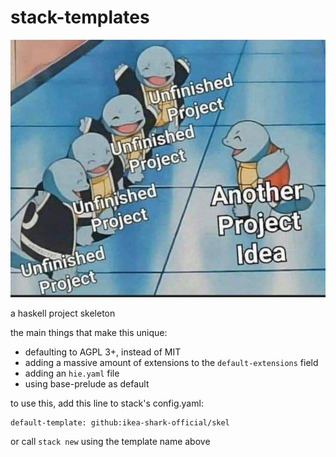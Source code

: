 # stack-templates

![](gang.jpg)

a haskell project skeleton

the main things that make this unique:
- defaulting to AGPL 3+, instead of MIT
- adding a massive amount of extensions to the `default-extensions` field
- adding an `hie.yaml` file
- using base-prelude as default

to use this, add this line to stack's config.yaml:
```
default-template: github:ikea-shark-official/skel
```

or call `stack new` using the template name above
